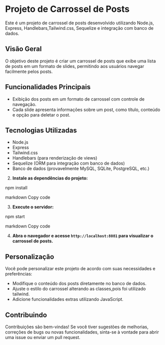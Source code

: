 # Projeto de Carrossel de Posts

Este é um projeto de carrossel de posts desenvolvido utilizando Node.js, Express, Handlebars,Tailwind.css, Sequelize e integração com banco de dados.

## Visão Geral

O objetivo deste projeto é criar um carrossel de posts que exibe uma lista de posts em um formato de slides, permitindo aos usuários navegar facilmente pelos posts.

## Funcionalidades Principais

- Exibição dos posts em um formato de carrossel com controle de navegação.
- Cada slide apresenta informações sobre um post, como título, conteúdo e opção para deletar o post.

## Tecnologias Utilizadas

- Node.js
- Express
- Tailwind.css
- Handlebars (para renderização de views)
- Sequelize (ORM para integração com banco de dados)
- Banco de dados (provavelmente MySQL, SQLite, PostgreSQL, etc.)


2. **Instale as dependências do projeto:**

npm install

markdown
Copy code

3. **Execute o servidor:**

npm start

markdown
Copy code

4. **Abra o navegador e acesse `http://localhost:8081` para visualizar o carrossel de posts.**

## Personalização

Você pode personalizar este projeto de acordo com suas necessidades e preferências:

- Modifique o conteúdo dos posts diretamente no banco de dados.
- Ajuste o estilo do carrossel alterando as classes,pois foi utilizado tailwind.
- Adicione funcionalidades extras utilizando JavaScript.

## Contribuindo

Contribuições são bem-vindas! Se você tiver sugestões de melhorias, correções de bugs ou novas funcionalidades, sinta-se à vontade para abrir uma issue ou enviar um pull request.

